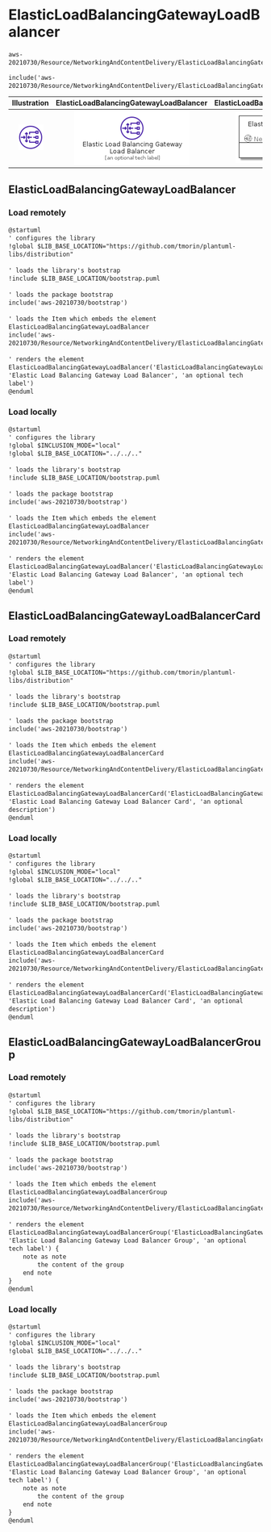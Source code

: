 # ElasticLoadBalancingGatewayLoadBalancer


```text
aws-20210730/Resource/NetworkingAndContentDelivery/ElasticLoadBalancingGatewayLoadBalancer
```

```text
include('aws-20210730/Resource/NetworkingAndContentDelivery/ElasticLoadBalancingGatewayLoadBalancer')
```



| Illustration | ElasticLoadBalancingGatewayLoadBalancer | ElasticLoadBalancingGatewayLoadBalancerCard | ElasticLoadBalancingGatewayLoadBalancerGroup |
| :---: | :---: | :---: | :---: |
| ![illustration for Illustration](../../../aws-20210730/Resource/NetworkingAndContentDelivery/ElasticLoadBalancingGatewayLoadBalancer.png) | ![illustration for ElasticLoadBalancingGatewayLoadBalancer](../../../aws-20210730/Resource/NetworkingAndContentDelivery/ElasticLoadBalancingGatewayLoadBalancer.Local.png) | ![illustration for ElasticLoadBalancingGatewayLoadBalancerCard](../../../aws-20210730/Resource/NetworkingAndContentDelivery/ElasticLoadBalancingGatewayLoadBalancerCard.Local.png) | ![illustration for ElasticLoadBalancingGatewayLoadBalancerGroup](../../../aws-20210730/Resource/NetworkingAndContentDelivery/ElasticLoadBalancingGatewayLoadBalancerGroup.Local.png) |




## ElasticLoadBalancingGatewayLoadBalancer

### Load remotely
```plantuml
@startuml
' configures the library
!global $LIB_BASE_LOCATION="https://github.com/tmorin/plantuml-libs/distribution"

' loads the library's bootstrap
!include $LIB_BASE_LOCATION/bootstrap.puml

' loads the package bootstrap
include('aws-20210730/bootstrap')

' loads the Item which embeds the element ElasticLoadBalancingGatewayLoadBalancer
include('aws-20210730/Resource/NetworkingAndContentDelivery/ElasticLoadBalancingGatewayLoadBalancer')

' renders the element
ElasticLoadBalancingGatewayLoadBalancer('ElasticLoadBalancingGatewayLoadBalancer', 'Elastic Load Balancing Gateway Load Balancer', 'an optional tech label')
@enduml
```

### Load locally
```plantuml
@startuml
' configures the library
!global $INCLUSION_MODE="local"
!global $LIB_BASE_LOCATION="../../.."

' loads the library's bootstrap
!include $LIB_BASE_LOCATION/bootstrap.puml

' loads the package bootstrap
include('aws-20210730/bootstrap')

' loads the Item which embeds the element ElasticLoadBalancingGatewayLoadBalancer
include('aws-20210730/Resource/NetworkingAndContentDelivery/ElasticLoadBalancingGatewayLoadBalancer')

' renders the element
ElasticLoadBalancingGatewayLoadBalancer('ElasticLoadBalancingGatewayLoadBalancer', 'Elastic Load Balancing Gateway Load Balancer', 'an optional tech label')
@enduml
```

## ElasticLoadBalancingGatewayLoadBalancerCard

### Load remotely
```plantuml
@startuml
' configures the library
!global $LIB_BASE_LOCATION="https://github.com/tmorin/plantuml-libs/distribution"

' loads the library's bootstrap
!include $LIB_BASE_LOCATION/bootstrap.puml

' loads the package bootstrap
include('aws-20210730/bootstrap')

' loads the Item which embeds the element ElasticLoadBalancingGatewayLoadBalancerCard
include('aws-20210730/Resource/NetworkingAndContentDelivery/ElasticLoadBalancingGatewayLoadBalancer')

' renders the element
ElasticLoadBalancingGatewayLoadBalancerCard('ElasticLoadBalancingGatewayLoadBalancerCard', 'Elastic Load Balancing Gateway Load Balancer Card', 'an optional description')
@enduml
```

### Load locally
```plantuml
@startuml
' configures the library
!global $INCLUSION_MODE="local"
!global $LIB_BASE_LOCATION="../../.."

' loads the library's bootstrap
!include $LIB_BASE_LOCATION/bootstrap.puml

' loads the package bootstrap
include('aws-20210730/bootstrap')

' loads the Item which embeds the element ElasticLoadBalancingGatewayLoadBalancerCard
include('aws-20210730/Resource/NetworkingAndContentDelivery/ElasticLoadBalancingGatewayLoadBalancer')

' renders the element
ElasticLoadBalancingGatewayLoadBalancerCard('ElasticLoadBalancingGatewayLoadBalancerCard', 'Elastic Load Balancing Gateway Load Balancer Card', 'an optional description')
@enduml
```

## ElasticLoadBalancingGatewayLoadBalancerGroup

### Load remotely
```plantuml
@startuml
' configures the library
!global $LIB_BASE_LOCATION="https://github.com/tmorin/plantuml-libs/distribution"

' loads the library's bootstrap
!include $LIB_BASE_LOCATION/bootstrap.puml

' loads the package bootstrap
include('aws-20210730/bootstrap')

' loads the Item which embeds the element ElasticLoadBalancingGatewayLoadBalancerGroup
include('aws-20210730/Resource/NetworkingAndContentDelivery/ElasticLoadBalancingGatewayLoadBalancer')

' renders the element
ElasticLoadBalancingGatewayLoadBalancerGroup('ElasticLoadBalancingGatewayLoadBalancerGroup', 'Elastic Load Balancing Gateway Load Balancer Group', 'an optional tech label') {
    note as note
        the content of the group
    end note
}
@enduml
```

### Load locally
```plantuml
@startuml
' configures the library
!global $INCLUSION_MODE="local"
!global $LIB_BASE_LOCATION="../../.."

' loads the library's bootstrap
!include $LIB_BASE_LOCATION/bootstrap.puml

' loads the package bootstrap
include('aws-20210730/bootstrap')

' loads the Item which embeds the element ElasticLoadBalancingGatewayLoadBalancerGroup
include('aws-20210730/Resource/NetworkingAndContentDelivery/ElasticLoadBalancingGatewayLoadBalancer')

' renders the element
ElasticLoadBalancingGatewayLoadBalancerGroup('ElasticLoadBalancingGatewayLoadBalancerGroup', 'Elastic Load Balancing Gateway Load Balancer Group', 'an optional tech label') {
    note as note
        the content of the group
    end note
}
@enduml
```


